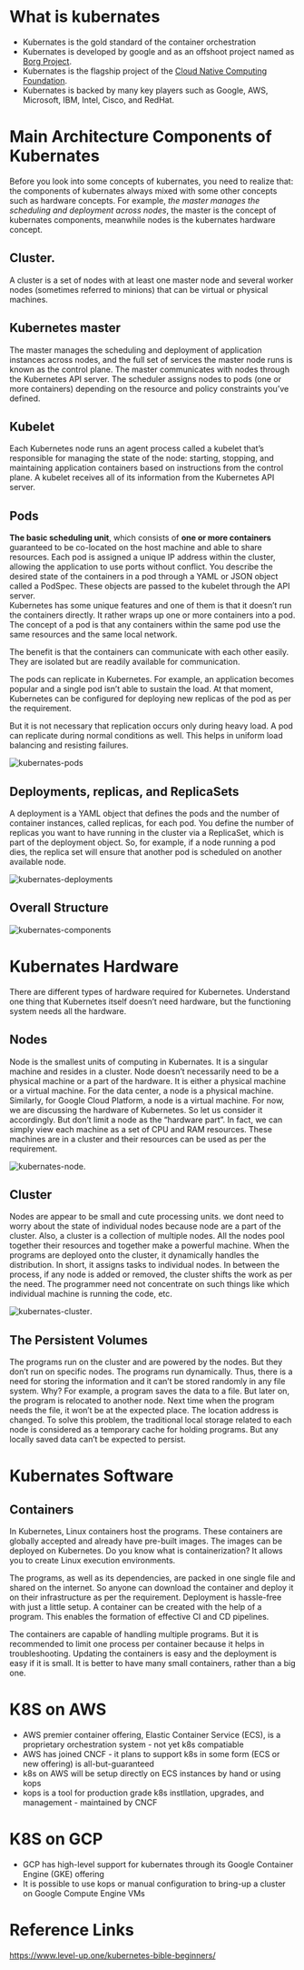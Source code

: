 
# What is kubernates

* Kubernates is the gold standard of the container orchestration
* Kubernates is developed by google and as an offshoot project named as [Borg Project](https://kubernetes.io/blog/2015/04/borg-predecessor-to-kubernetes/).
* Kubernates is the flagship project of the [Cloud Native Computing Foundation](https://www.cncf.io/).
* Kubernates is backed by many key players such as Google, AWS, Microsoft, IBM, Intel, Cisco, and RedHat.

# Main Architecture Components of Kubernates

Before you look into some concepts of kubernates, you need to realize that: the components of kubernates always mixed with some other concepts such as hardware concepts. For example, _the master manages the scheduling and deployment across nodes_, the master is the concept of kubernates components, meanwhile nodes is the kubernates hardware concept.

## Cluster. 
A cluster is a set of nodes with at least one master node and several worker nodes (sometimes referred to minions) that can be virtual or physical machines.

## Kubernetes master 
The master manages the scheduling and deployment of application instances across nodes, and the full set of services the master node runs is known as the control plane. The master communicates with nodes through the Kubernetes API server. The scheduler assigns nodes to pods (one or more containers) depending on the resource and policy constraints you’ve defined.

## Kubelet
Each Kubernetes node runs an agent process called a kubelet that’s responsible for managing the state of the node: starting, stopping, and maintaining application containers based on instructions from the control plane. A kubelet receives all of its information from the Kubernetes API server.

## Pods
**The basic scheduling unit**, which consists of **one or more containers** guaranteed to be co-located on the host machine and able to share resources. Each pod is assigned a unique IP address within the cluster, allowing the application to use ports without conflict. You describe the desired state of the containers in a pod through a YAML or JSON object called a PodSpec. These objects are passed to the kubelet through the API server.
<br>
Kubernetes has some unique features and one of them is that it doesn’t run the containers directly. It rather wraps up one or more containers into a pod. The concept of a pod is that any containers within the same pod use the same resources and the same local network.

The benefit is that the containers can communicate with each other easily. They are isolated but are readily available for communication.

The pods can replicate in Kubernetes. For example, an application becomes popular and a single pod isn’t able to sustain the load. At that moment, Kubernetes can be configured for deploying new replicas of the pod as per the requirement.

But it is not necessary that replication occurs only during heavy load. A pod can replicate during normal conditions as well. This helps in uniform load balancing and resisting failures.

![kubernates-pods](https://github.com/HuangMarco/kubernates-entry/blob/dev/z_Resources/images/Kubernetes-Pods.jpg)

## Deployments, replicas, and ReplicaSets
A deployment is a YAML object that defines the pods and the number of container instances, called replicas, for each pod. You define the number of replicas you want to have running in the cluster via a ReplicaSet, which is part of the deployment object. So, for example, if a node running a pod dies, the replica set will ensure that another pod is scheduled on another available node.

![kubernates-deployments](https://github.com/HuangMarco/kubernates-entry/blob/dev/z_Resources/images/kubernates-deployment.png)

## Overall Structure

![kubernates-components](https://github.com/HuangMarco/kubernates-entry/blob/dev/z_Resources/images/kubernates-components.jpg)


# Kubernates Hardware
There are different types of hardware required for Kubernetes. Understand one thing that Kubernetes itself doesn’t need hardware, but the functioning system needs all the hardware.

## Nodes
Node is the smallest units of computing in Kubernates. It is a singular machine and resides in a cluster. Node doesn’t necessarily need to be a physical machine or a part of the hardware. It is either a physical machine or a virtual machine. For the data center, a node is a physical machine. Similarly, for Google Cloud Platform, a node is a virtual machine. For now, we are discussing the hardware of Kubernetes. So let us consider it accordingly. But don’t limit a node as the “hardware part”. In fact, we can simply view each machine as a set of CPU and RAM resources. These machines are in a cluster and their resources can be used as per the requirement. 

![kubernates-node](https://www.level-up.one/wp-content/uploads/2018/07/1-3.png).

## Cluster
Nodes are appear to be small and cute processing units. we dont need to worry about the state of individual nodes because node are a part of the cluster. Also, a cluster is a collection of multiple nodes. All the nodes pool together their resources and together make a powerful machine.  When the programs are deployed onto the cluster, it dynamically handles the distribution. In short, it assigns tasks to individual nodes. In between the process, if any node is added or removed, the cluster shifts the work as per the need. The programmer need not concentrate on such things like which individual machine is running the code, etc. 

![kubernates-cluster](https://www.level-up.one/wp-content/uploads/2018/07/module_02_first_app.png).


## The Persistent Volumes
The programs run on the cluster and are powered by the nodes. But they don’t run on specific nodes. The programs run dynamically. Thus, there is a need for storing the information and it can’t be stored randomly in any file system. Why? For example, a program saves the data to a file. But later on, the program is relocated to another node. Next time when the program needs the file, it won’t be at the expected place. The location address is changed. To solve this problem, the traditional local storage related to each node is considered as a temporary cache for holding programs. But any locally saved data can’t be expected to persist.

# Kubernates Software
## Containers
In Kubernetes, Linux containers host the programs. These containers are globally accepted and already have pre-built images. The images can be deployed on Kubernetes. Do you know what is containerization? It allows you to create Linux execution environments.

The programs, as well as its dependencies, are packed in one single file and shared on the internet. So anyone can download the container and deploy it on their infrastructure as per the requirement. Deployment is hassle-free with just a little setup. A container can be created with the help of a program. This enables the formation of effective CI and CD pipelines.

The containers are capable of handling multiple programs. But it is recommended to limit one process per container because it helps in troubleshooting. Updating the containers is easy and the deployment is easy if it is small. It is better to have many small containers, rather than a big one.


# K8S on AWS

* AWS premier container offering, Elastic Container Service (ECS), is a proprietary orchestration system - not yet k8s compatiable
* AWS has joined CNCF - it plans to support k8s in some form (ECS or new offering) is all-but-guaranteed
* k8s on AWS will be setup directly on ECS instances by hand or using kops
* kops is a tool for production grade k8s instllation, upgrades, and management - maintained by CNCF

# K8S on GCP

* GCP has high-level support for kubernates through its Google Container Engine (GKE) offering
* It is possible to use kops or manual configuration to bring-up a cluster on Google Compute Engine VMs

# Reference Links
https://www.level-up.one/kubernetes-bible-beginners/
<br>

